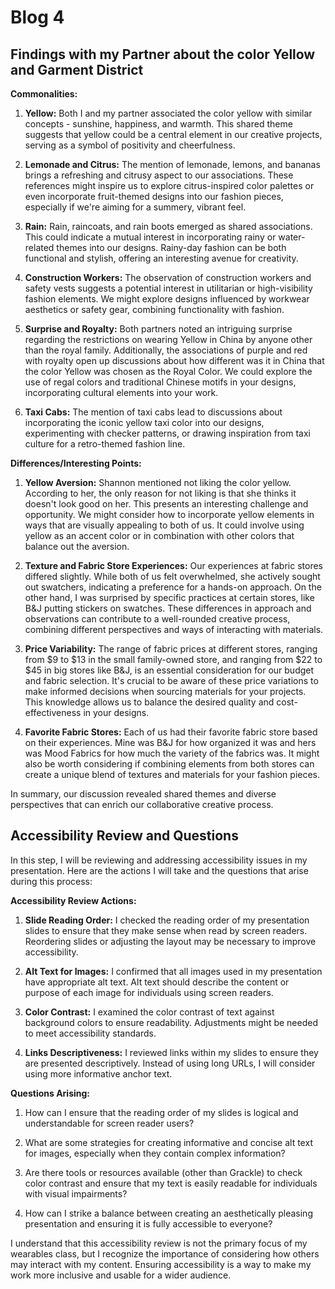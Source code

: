 # Blog 4
## Findings with my Partner about the color Yellow and Garment District

**Commonalities:**

1. **Yellow:** Both I and my partner associated the color yellow with similar concepts - sunshine, happiness, and warmth. This shared theme suggests that yellow could be a central element in our creative projects, serving as a symbol of positivity and cheerfulness.

2. **Lemonade and Citrus:** The mention of lemonade, lemons, and bananas brings a refreshing and citrusy aspect to our associations. These references might inspire us to explore citrus-inspired color palettes or even incorporate fruit-themed designs into our fashion pieces, especially if we're aiming for a summery, vibrant feel.

3. **Rain:** Rain, raincoats, and rain boots emerged as shared associations. This could indicate a mutual interest in incorporating rainy or water-related themes into our designs. Rainy-day fashion can be both functional and stylish, offering an interesting avenue for creativity.

4. **Construction Workers:** The observation of construction workers and safety vests suggests a potential interest in utilitarian or high-visibility fashion elements. We might explore designs influenced by workwear aesthetics or safety gear, combining functionality with fashion.

5. **Surprise and Royalty:** Both partners noted an intriguing surprise regarding the restrictions on wearing Yellow in China by anyone other than the royal family. Additionally, the associations of purple and red with royalty open up discussions about how different was it in China that the color Yellow was chosen as the Royal Color. We could explore the use of regal colors and traditional Chinese motifs in your designs, incorporating cultural elements into your work.

6. **Taxi Cabs:** The mention of taxi cabs lead to discussions about incorporating the iconic yellow taxi color into our designs, experimenting with checker patterns, or drawing inspiration from taxi culture for a retro-themed fashion line.

**Differences/Interesting Points:**

1. **Yellow Aversion:** Shannon mentioned not liking the color yellow. According to her, the only reason for not liking is that she thinks it doesn't look good on her. This presents an interesting challenge and opportunity. We might consider how to incorporate yellow elements in ways that are visually appealing to both of us. It could involve using yellow as an accent color or in combination with other colors that balance out the aversion.

2. **Texture and Fabric Store Experiences:** Our experiences at fabric stores differed slightly. While both of us felt overwhelmed, she actively sought out swatchers, indicating a preference for a hands-on approach. On the other hand, I was surprised by specific practices at certain stores, like B&J putting stickers on swatches. These differences in approach and observations can contribute to a well-rounded creative process, combining different perspectives and ways of interacting with materials.

3. **Price Variability:** The range of fabric prices at different stores, ranging from $9 to $13 in the small family-owned store, and ranging from $22 to $45 in big stores like B&J, is an essential consideration for our budget and fabric selection. It's crucial to be aware of these price variations to make informed decisions when sourcing materials for your projects. This knowledge allows us to balance the desired quality and cost-effectiveness in your designs.

4. **Favorite Fabric Stores:** Each of us had their favorite fabric store based on their experiences. Mine was B&J for how organized it was and hers was Mood Fabrics for how much the variety of the fabrics was. It might also be worth considering if combining elements from both stores can create a unique blend of textures and materials for your fashion pieces.

In summary, our discussion revealed shared themes and diverse perspectives that can enrich our collaborative creative process.


## Accessibility Review and Questions

In this step, I will be reviewing and addressing accessibility issues in my presentation. Here are the actions I will take and the questions that arise during this process:

**Accessibility Review Actions:**

1. **Slide Reading Order:** I checked the reading order of my presentation slides to ensure that they make sense when read by screen readers. Reordering slides or adjusting the layout may be necessary to improve accessibility.

2. **Alt Text for Images:** I confirmed that all images used in my presentation have appropriate alt text. Alt text should describe the content or purpose of each image for individuals using screen readers.

3. **Color Contrast:** I examined the color contrast of text against background colors to ensure readability. Adjustments might be needed to meet accessibility standards.

4. **Links Descriptiveness:** I reviewed links within my slides to ensure they are presented descriptively. Instead of using long URLs, I will consider using more informative anchor text.

**Questions Arising:**

1. How can I ensure that the reading order of my slides is logical and understandable for screen reader users?

2. What are some strategies for creating informative and concise alt text for images, especially when they contain complex information?

3. Are there tools or resources available (other than Grackle) to check color contrast and ensure that my text is easily readable for individuals with visual impairments?

4. How can I strike a balance between creating an aesthetically pleasing presentation and ensuring it is fully accessible to everyone?

I understand that this accessibility review is not the primary focus of my wearables class, but I recognize the importance of considering how others may interact with my content. Ensuring accessibility is a way to make my work more inclusive and usable for a wider audience.
